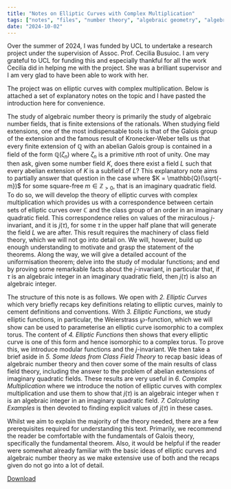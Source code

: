 ```yaml
---
title: "Notes on Elliptic Curves with Complex Multiplication"
tags: ["notes", "files", "number theory", "algebraic geometry", "algebraic curves"]
date: "2024-10-02"
---
```


Over the summer of 2024, I was funded by UCL to undertake a research project
under the supervision of Assoc. Prof. Cecilia Busuioc. I am very grateful to
UCL for funding this and especially thankful for all the work Cecilia did in
helping me with the project. She was a brilliant supervisor and I am very glad
to have been able to work with her.

The project was on elliptic curves with complex multiplication. Below is
attached a set of explanatory notes on the topic and I have pasted the
introduction here for convenience.

The study of algebraic number theory is primarily the study of
algebraic number fields, that is finite extensions of the rationals.
When studying field extensions, one of the most indispensable tools is
that of the Galois group of the extension and the famous result of
Kronecker-Weber tells us that every finite extension of $\mathbb{Q}$ with
an abelian Galois group is contained in a field of the form $\mathbb{Q}(\zeta_n)$ where $\zeta_n$ is a primitive $n$th root of
unity. One may then ask, given some number field $K$, does there
exist a field $L$ such that every abelian extension of $K$ is a
subfield of $L$? This explanatory note aims to partially answer
that question in the case where $K = \mathbb{Q}(\sqrt{-m})$ for some
square-free $m \in \mathbb{Z}_{>0}$, that is an imaginary quadratic field.
To do so, we will develop the theory of elliptic curves with complex
multiplication which provides us with a correspondence between certain
sets of elliptic curves over $\mathbb{C}$ and the class group of an order 
in an imaginary quadratic field. This correspondence relies on values
of the miraculous $j$-invariant, and it is $j(\tau)$, for some
$\tau$ in the upper half plane that will generate the field $L$
we are after. This result requires the machinery of class field theory,
which we will not go into detail on. We will, however, build up enough
understanding to motivate and grasp the statement of the theorems.
Along the way, we will give a detailed account of the uniformisation
theorem; delve into the study of modular functions; and end by proving
some remarkable facts about the $j$-invariant, in particular that,
if $\tau$ is an algebraic integer in an imaginary quadratic field,
then $j(\tau)$ is also an algebraic integer.

The structure of this note is as follows. We open with
*2. Elliptic Curves* which very briefly recaps key definitions
relating to elliptic curves, mainly to cement definitions and
conventions. With *3. Elliptic Functions*, we study elliptic
functions, in particular, the Weierstrass $\wp$-function, which we
will show can be used to parameterise an elliptic curve isomorphic to a
complex torus. The content of *4. Elliptic Functions* then shows
that every elliptic curve is one of this form and hence isomorphic to a
complex torus. To prove this, we introduce modular functions and the $j$-invariant. We then take a brief aside in *5. Some Ideas from Class Field Theory*
to recap basic ideas of algebraic number theory and then cover some of
the main results of class field theory, including the answer to the
problem of abelian extensions of imaginary quadratic fields. These
results are very useful in *6. Complex Multiplication* where we
introduce the notion of elliptic curves with complex multiplication and
use them to show that $j(\tau)$ is an algebraic integer when $\tau$ is an
algebraic integer in an imaginary quadratic field.
*7. Calculating Examples* is then devoted to finding explicit values
of $j(\tau)$ in these cases.

Whilst we aim to explain the majority of the theory needed, there are a
few prerequisites required for understanding this text. Primarily, we
recommend the reader be comfortable with the fundamentals of Galois
theory, specifically the fundamental theorem. Also, it would be helpful
if the reader were somewhat already familiar with the basic ideas of
elliptic curves and algebraic number theory as we make extensive use of
both and the recaps given do not go into a lot of detail.

[Download](/files/elliptic_curves_with_cm.pdf)
